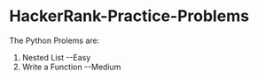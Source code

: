 # HackerRank-Practice-Problems

The Python Prolems are:

1. Nested List --Easy
2. Write a Function --Medium
